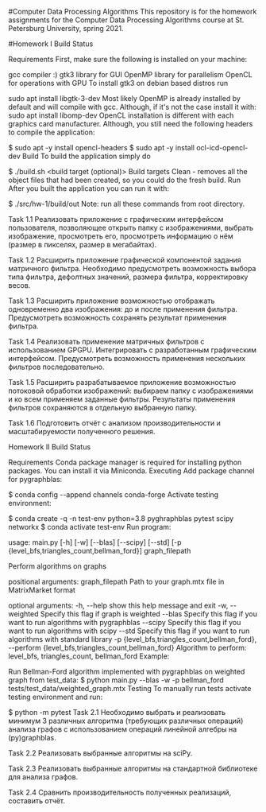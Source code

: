 #Computer Data Processing Algorithms
This repository is for the homework assignments for the Computer Data Processing Algorithms course at St. Petersburg University, spring 2021.

#Homework I
Build Status

Requirements
First, make sure the following is installed on your machine:

gcc compiler :)
gtk3 library for GUI
OpenMP library for parallelism
OpenCL for operations with GPU
To install gtk3 on debian based distros run

sudo apt install libgtk-3-dev
Most likely OpenMP is already installed by default and will compile with gcc. Although, if it's not the case install it with: sudo apt install libomp-dev OpenCL installation is different with each graphics card manufacturer. Although, you still need the following headers to compile the application:

$ sudo apt -y install opencl-headers
$ sudo apt -y install ocl-icd-opencl-dev
Build
To build the application simply do

$ ./build.sh <build target (optional)>
Build targets
Clean - removes all the object files that had been created, so you could do the fresh build.
Run
After you built the application you can run it with:

$ ./src/hw-1/build/out
Note: run all these commands from root directory.

Task 1.1
Реализовать приложение с графическим интерфейсом пользователя, позволяющее открыть папку с изображениями, выбрать изображение, просмотреть его, просмотреть информацию о нём (размер в пикселях, размер в мегабайтах).

Task 1.2
Расширить приложение графической компонентой задания матричного фильтра. Необходимо предусмотреть возможность выбора типа фильтра, дефолтных значений, размера фильтра, корректировку весов.

Task 1.3
Расширить приложение возможностью отображать одновременно два изображения: до и после применения фильтра. Предусмотреть возможность сохранять результат применения фильтра.

Task 1.4
Реализовать применение матричных фильтров с использованием GPGPU. Интегрировать с разработанным графическим интерфейсом. Предусмотреть возможность применения нескольких фильтров последовательно.

Task 1.5
Расширить разрабатываемое приложение возможностью потоковой обработки изображений: выбираем папку с изображениями и ко всем применяем заданные фильтры. Результаты применения фильтров сохраняются в отдельную выбранную папку.

Task 1.6
Подготовить отчёт с анализом производительности и масштабируемости полученного решения.

Homework II
Build Status

Requirements
Conda package manager is required for installing python packages. You can install it via Miniconda.
Executing
Add package channel for pygraphblas:

$ conda config --append channels conda-forge
Activate testing environment:

$ conda create -q -n test-env python=3.8 pyghraphblas pytest scipy networkx
$ conda activate test-env
Run program:

usage: main.py [-h] [-w] [--blas] [--scipy] [--std]
               [-p {level_bfs,triangles_count,bellman_ford}]
               graph_filepath


Perform algorithms on graphs

positional arguments:
  graph_filepath        Path to your graph.mtx file in MatrixMarket format

optional arguments:
  -h, --help            show this help message and exit
  -w, --weighted        Specify this flag if graph is weighted
  --blas                Specify this flag if you want to run algorithms with
                        pygraphblas
  --scipy               Specify this flag if you want to run algorithms with
                        scipy
  --std                 Specify this flag if you want to run algorithms with
                        standard library
  -p {level_bfs,triangles_count,bellman_ford}, --perform {level_bfs,triangles_count,bellman_ford}
                        Algorithm to perform: level_bfs, triangles_count,
                        bellman_ford
Example:

Run Bellman-Ford algorithm implemented with pygraphblas on weighted graph from test_data: 
$ python main.py --blas -w -p bellman_ford tests/test_data/weighted_graph.mtx
Testing
To manually run tests activate testing environment and run:

$ python -m pytest
Task 2.1
Необходимо выбрать и реализовать минимум 3 различных алгоритма (требующих различных операций) анализа графов с использованием операций линейной алгебры на (py)graphblas.

Task 2.2
Реализовать выбранные алгоритмы на sciPy.

Task 2.3
Реализовать выбранные алгоритмы на стандартной библиотеке для анализа графов.

Task 2.4
Сравнить производительность полученных реализаций, составить отчёт.
